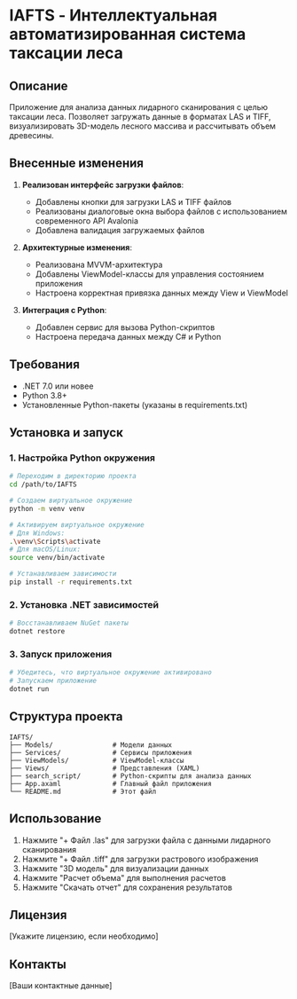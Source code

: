 # IAFTS - Интеллектуальная автоматизированная система таксации леса

## Описание

Приложение для анализа данных лидарного сканирования с целью таксации леса. Позволяет загружать данные в форматах LAS и TIFF, визуализировать 3D-модель лесного массива и рассчитывать объем древесины.

## Внесенные изменения

1. **Реализован интерфейс загрузки файлов**:
   - Добавлены кнопки для загрузки LAS и TIFF файлов
   - Реализованы диалоговые окна выбора файлов с использованием современного API Avalonia
   - Добавлена валидация загружаемых файлов

2. **Архитектурные изменения**:
   - Реализована MVVM-архитектура
   - Добавлены ViewModel-классы для управления состоянием приложения
   - Настроена корректная привязка данных между View и ViewModel

3. **Интеграция с Python**:
   - Добавлен сервис для вызова Python-скриптов
   - Настроена передача данных между C# и Python

## Требования

- .NET 7.0 или новее
- Python 3.8+
- Установленные Python-пакеты (указаны в requirements.txt)

## Установка и запуск

### 1. Настройка Python окружения

```bash
# Переходим в директорию проекта
cd /path/to/IAFTS

# Создаем виртуальное окружение
python -m venv venv

# Активируем виртуальное окружение
# Для Windows:
.\venv\Scripts\activate
# Для macOS/Linux:
source venv/bin/activate

# Устанавливаем зависимости
pip install -r requirements.txt
```

### 2. Установка .NET зависимостей

```bash
# Восстанавливаем NuGet пакеты
dotnet restore
```

### 3. Запуск приложения

```bash
# Убедитесь, что виртуальное окружение активировано
# Запускаем приложение
dotnet run
```

## Структура проекта

```
IAFTS/
├── Models/               # Модели данных
├── Services/             # Сервисы приложения
├── ViewModels/           # ViewModel-классы
├── Views/                # Представления (XAML)
├── search_script/        # Python-скрипты для анализа данных
├── App.axaml             # Главный файл приложения
└── README.md             # Этот файл
```

## Использование

1. Нажмите "+ Файл .las" для загрузки файла с данными лидарного сканирования
2. Нажмите "+ Файл .tiff" для загрузки растрового изображения
3. Нажмите "3D модель" для визуализации данных
4. Нажмите "Расчет объема" для выполнения расчетов
5. Нажмите "Скачать отчет" для сохранения результатов

## Лицензия

[Укажите лицензию, если необходимо]

## Контакты

[Ваши контактные данные]
